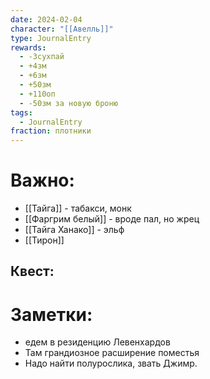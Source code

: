 ```yaml
---
date: 2024-02-04
character: "[[Авелль]]"
type: JournalEntry
rewards:
  - -3сухпай
  - +4зм
  - +6зм
  - +50зм
  - +110оп
  - -50зм за новую броню
tags:
  - JournalEntry
fraction: плотники
---
```

# Важно:
- [[Тайга]] - табакси, монк
- [[Фаргрим белый]] -  вроде пал, но жрец
- [[Тайга Ханако]] - эльф
- [[Тирон]]
## Квест:

# Заметки:
- едем в резиденцию Левенхардов
- Там грандиозное расширение поместья
- Надо найти полурослика, звать Джимр.